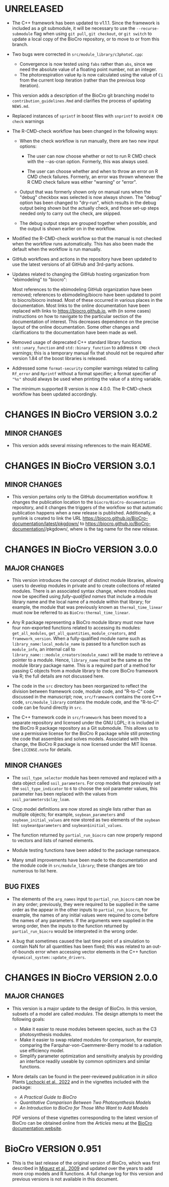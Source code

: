 <!--
This file should document all significant changes brought about by each new
release.

All changes related to a particular release should be collected under a heading
specifying the version number of that release, such as
"# CHANGES IN BioCro VERSION 2.0.0". The individual changes should be listed as
bullet points and categorized under "## MAJOR CHANGES", "## MINOR CHANGES",
or "## BUG FIXES" following the major.minor.patch structure of semantic
versioning. When applicable, entries should include direct links to the relevant
pull requests.

To facilitate this, when a feature on a feature branch is completed and a pull
request is being prepared, a new section should be added at the top of this file
under the heading "# UNRELEASED"; it should list all the important changes made
on the feature branch.

Then, when it comes time to merge the feature branch into `develop`, the new
"# UNRELEASED" section is transferred into the `develop` branch's version of
NEWS.md, or, if the `develop` branch already has an "# UNRELEASED" section in
its version of NEWS.md, the feature branch's "# UNRELEASED" section will be
integrated into the one on the `develop` branch. (This process of integrating
the two "# UNRELEASED" sections will likely be part of resolving an inevitable
merge conflict.)

Finally, when a new release is made, "# UNRELEASED" should be replaced by a
heading with the new version number, such as
"# CHANGES IN BioCro VERSION 2.0.0". This section will combine the draft release
notes for all features that have been added since the previous release.

In the case of a hotfix, a short section headed by the new release number should
be directly added to this file to describe the related changes.
-->

# UNRELEASED

- The C++ framework has been updated to v1.1.1. Since the framework is included
  as a git submodule, it will be necessary to use the `--recurse-submodule` flag
  when using `git pull`, `git checkout`, or `git switch` to update a local copy
  of the BioCro repository, or to move to or from this branch.

- Two bugs were corrected in `src/module_library/c3photoC.cpp`:
  - Convergence is now tested using `fabs` rather than `abs`, since we need the
    absolute value of a floating point number, not an integer.
  - The photorespiration value `Rp` is now calculated using the value of `Ci`
    from the current loop iteration (rather than the previous loop iteration).

- This version adds a description of the BioCro git branching model to
  `contribution_guidelines.Rmd` and clarifies the process of updating `NEWS.md`.

- Replaced instances of `sprintf` in boost files with `snprintf` to avoid
  `R CMD check` warnings

- The R-CMD-check workflow has been changed in the following ways:

  - When the check workflow is run manually, there are two new input
    options:

    - The user can now choose whether or not to run R CMD check with
      the --as-cran option.  Formerly, this was always used.

    - The user can choose whether and when to throw an error on R CMD
      check failures.  Formerly, an error was thrown whenever the R
      CMD check failure was either "warning" or "error".

  - Output that was formerly shown only on manual runs when the
    "debug" checkbox was selected is now always shown.  The "debug"
    option has been changed to "dry-run", which results in the debug
    output being shown but the actually check, and those set-up steps
    needed only to carry out the check, are skipped.

  - The debug output steps are grouped together when possible, and the
    output is shown earlier on in the workflow.

- Modified the R-CMD-check workflow so that the manual is not checked
  when the workflow runs automatically.  This has also been made the
  default when the workflow is run manually.

- GitHub workflows and actions in the repository have been updated to
  use the latest versions of all GitHub and 3rd-party actions.

- Updates related to changing the GitHub hosting organization from
  "ebimodeling" to "biocro":

  Most references to the ebimodeling GitHub organization have been
  removed; references to ebimodeling/biocro have been updated to point
  to biocro/biocro instead.  Most of these occurred in various places
  in the documentation.  Most links to the online documentation have
  been replaced with links to https://biocro.github.io, with (in some
  cases) instructions on how to navigate to the particular section of
  the documentation of interest.  This decreases dependence on the
  precise layout of the online documentation.  Some other changes and
  clarifications to the documentation have been made as well.

- Removed usage of deprecated C++ standard library functions
  `std::unary_function` and `std::binary_function` to address `R CMD check`
  warnings; this is a temporary manual fix that should not be required after
  version 1.84 of the boost libraries is released.

- Addressed some `format-security` compiler warnings related to calling
  `Rf_error` and `Rprintf` without a format specifier; a format specifier of
  `"%s"` should always be used when printing the value of a string variable.

- The minimum supported R version is now 4.0.0.  The R-CMD-check
  workflow has been updated accordingly.

# CHANGES IN BioCro VERSION 3.0.2

## MINOR CHANGES

- This version adds several missing references to the main README.

# CHANGES IN BioCro VERSION 3.0.1

## MINOR CHANGES

- This version pertains only to the GitHub documentation workflow.  It
  changes the publication location to the
  `biocro/BioCro-documentation` repository, and it changes the
  triggers of the workflow so that automatic publication happens when
  a new release is published.  Additionally, a symlink is created to
  link the URL
  https://biocro.github.io/BioCro-documentation/latest/pkgdown/ to
  https://biocro.github.io/BioCro-documentation/<tag name>/pkgdown/,
  where <tag name> is the tag name for the new release.

# CHANGES IN BioCro VERSION 3.0.0

## MAJOR CHANGES

- This version introduces the concept of distinct module libraries, allowing
  users to develop modules in private and to create collections of related
  modules. There is an associated syntax change, where modules must now be
  specified using _fully-qualified names_ that include a module library name and
  the local name of a module within that library; for example, the module that
  was previously known as `thermal_time_linear` must now be referred to as
  `BioCro:thermal_time_linear`.

- Any R package representing a BioCro module library must now have four
  non-exported functions related to accessing its modules: `get_all_modules`,
  `get_all_quantities`, `module_creators`, and `framework_version`. When a
  fully-qualified module name such as `library_name:local_module_name` is passed
  to a function such as `module_info`, an internal call to
  `library_name:::module_creators(module_name)` will be made to retrieve a
  pointer to a module. Hence, `library_name` must be the same as the module
  library package name. This is a required part of a method for passing C
  objects from a module library to the core BioCro framework via R; the full
  details are not discussed here.

- The code in the `src` directory has been reorganized to reflect the division
  between framework code, module code, and "R-to-C" code discussed in the
  manuscript; now, `src/framework` contains the core C++ code,
  `src/module_library` contains the module code, and the "R-to-C" code can be
  found directly in `src`.

- The C++ framework code in `src/framework` has been moved to a separate
  repository and licensed under the GNU LGPL; it is included in the BioCro R
  package repository as a Git submodule. This allows us to use a permissive
  license for the BioCro R package while still protecting the code that
  assembles and solves models. Associated with this change, the BioCro R package
  is now licensed under the MIT license. See `LICENSE.note` for details.

## MINOR CHANGES

- The `soil_type_selector` module has been removed and replaced with a data
  object called `soil_parameters`. For crop models that previously set the
  `soil_type_indicator` to `6` to choose the soil parameter values, this
  parameter has been replaced with the values from `soil_parameters$clay_loam`.

- Crop model definitions are now stored as single lists rather than as multiple
  objects; for example, `soybean_parameters` and `soybean_initial_values` are
  now stored as two elements of the `soybean` list: `soybean$parameters` and
  `soybean$initial_values`.

- The function returned by `partial_run_biocro` can now properly respond to
  vectors and lists of named elements.

- Module testing functions have been added to the package namespace.

- Many small improvements have been made to the documentation and the module
  code in `src/module_library`; these changes are too numerous to list here.

## BUG FIXES

- The elements of the `arg_names` input to `partial_run_biocro` can now be in
  any order; previously, they were required to be supplied in the same order as
  the appear in the other inputs to `partial_run_biocro`, for example, the names
  of any initial values were required to come before the names of any
  parameters. If the arguments were supplied in the wrong order, then the inputs
  to the function returned by `partial_run_biocro` would be interpreted in the
  wrong order.

- A bug that sometimes caused the last time point of a simulation to contain NaN
  for all quantities has been fixed; this was related to an out-of-bounds error
  when accessing vector elements in the C++ function
  `dynamical_system::update_drivers`.

# CHANGES IN BioCro VERSION 2.0.0

## MAJOR CHANGES

- This version is a major update to the design of BioCro. In this version,
  subsets of a model are called _modules_. The design attempts to meet the
  following goals:
  - Make it easier to reuse modules between species, such as the C3
    photosynthesis modules.
  - Make it easier to swap related modules for comparison, for example,
    comparing the Farquhar-von-Caemmerer-Berry model to a radiation use
    efficiency model.
  - Simplify parameter optimization and sensitivity analysis by providing an
    interface readily useable by common optimizers and similar functions.

- More details can be found in the peer-reviewed publication in _in silico_
  Plants [Lochocki et al., 2022](https://doi.org/10.1093/insilicoplants/diac003)
  and in the vignettes included with the package:
  - _A Practical Guide to BioCro_
  - _Quantitative Comparison Between Two Photosynthesis Models_
  - _An Introduction to BioCro for Those Who Want to Add Models_

  PDF versions of these vignettes corresponding to the latest version of BioCro
  can be obtained online from the _Articles_ menu at the
  [BioCro documentation website](https://biocro.github.io).

# BioCro VERSION 0.951

- This is the last release of the original version of BioCro, which was first
  described in [Miguez et al., 2009](https://doi.org/10.1111/j.1757-1707.2009.01019.x)
  and updated over the years to add more crop models and R functions. A full
  change log for this version and previous versions is not available in this
  document.
